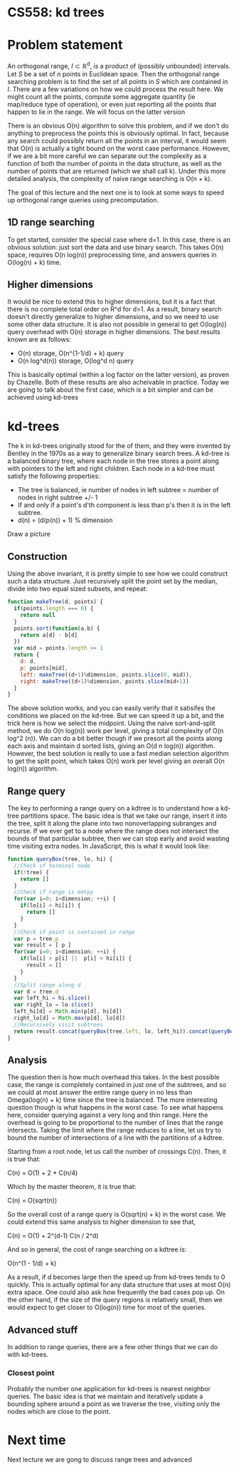CS558: kd trees
===============

# Problem statement

An orthogonal range, $I \subset \mathbb{R}^d$, is a product of (possibly unbounded) intervals.  Let $S$ be a set of $n$ points in Euclidean space.  Then the orthogonal range searching problem is to find the set of all points in $S$ which are contained in $I$.  There are a few variations on how we could process the result here.  We might count all the points, compute some aggregate quantity (ie map/reduce type of operation), or even just reporting all the points that happen to lie in the range.  We will focus on the latter version

There is an obvious O(n) algorithm to solve this problem, and if we don't do anything to preprocess the points this is obviously optimal.  In fact, because any search could possibly return all the points in an interval, it would seem that O(n) is actually a tight bound on the worst case performance.  However, if we are a bit more careful we can separate out the complexity as a function of both the number of points in the data structure, as well as the number of points that are returned (which we shall call k).  Under this more detailed analysis, the complexity of naive range searching is O(n + k).

The goal of this lecture and the next one is to look at some ways to speed up orthogonal range queries using precomputation.


## 1D range searching

To get started, consider the special case where d=1.  In this case, there is an obvious solution:  just sort the data and use binary search.  This takes O(n) space, requires O(n log(n)) preprocessing time, and answers queries in O(log(n) + k) time.

## Higher dimensions

It would be nice to extend this to higher dimensions, but it is a fact that there is no complete total order on R^d for d>1.  As a result, binary search doesn't directly generalize to higher dimensions, and so we need to use some other data structure.  It is also not possible in general to get O(log(n)) query overhead with O(n) storage in higher dimensions.  The best results known are as follows:

* O(n) storage, O(n^{1-1/d} + k) query
* O(n log^d(n)) storage, O(log^d n) query

This is basically optimal (within a log factor on the latter version), as proven by Chazelle.  Both of these results are also acheivable in practice.  Today we are going to talk about the first case, which is a bit simpler and can be achieved using kd-trees

# kd-trees

The k in kd-trees originally stood for the of them, and they were invented by Bentley in the 1970s as a way to generalize binary search trees.  A kd-tree is a balanced binary tree, where each node in the tree stores a point along with pointers to the left and right children.  Each node in a kd-tree must satisfy the following properties:

* The tree is balanced, ie number of nodes in left subtree = number of nodes in right subtree +/- 1
* If and only if a point's d'th component is less than p's then it is in the left subtree.
* d(n) = (d(p(n)) + 1) % dimension

Draw a picture

## Construction
Using the above invariant, it is pretty simple to see how we could construct such a data structure.  Just recursively split the point set by the median, divide into two equal sized subsets, and repeat:

```javascript
function makeTree(d, points) {
  if(points.length === 0) {
    return null
  }
  points.sort(function(a,b) {
    return a[d] - b[d]
  })
  var mid = points.length >> 1
  return {
    d: d,
    p: points[mid],
    left: makeTree((d+1)%dimension, points.slice(0, mid)),
    right: makeTree((d+1)%dimension, points.slice(mid+1))
  }
}
```

The above solution works, and you can easily verify that it satisifes the conditions we placed on the kd-tree.  But we can speed it up a bit, and the trick here is how we select the midpoint.  Using the naive sort-and-split method, we do O(n log(n)) work per level, giving a total complexity of O(n log^2 (n)).  We can do a bit better though if we presort all the points along each axis and maintain d sorted lists, giving an O(d n log(n)) algorithm.  However, the best solution is really to use a fast median selection algorithm to get the split point, which takes O(n) work per level giving an overall O(n log(n)) algorithm.

## Range query

The key to performing a range query on a kdtree is to understand how a kd-tree partitions space.  The basic idea is that we take our range, insert it into the tree, split it along the plane into two nonoverlapping subranges and recurse.  If we ever get to a node where the range does not intersect the bounds of that particular subtree, then we can stop early and avoid wasting time visiting extra nodes.  In JavaScript, this is what it would look like:

```javascript
function queryBox(tree, lo, hi) {
  //Check if terminal node
  if(!tree) {
    return []
  }
  //Check if range is emtpy
  for(var i=0; i<dimension; ++i) {
    if(lo[i] > hi[i]) {
      return []
    }
  }
  //Check if point is contained in range
  var p = tree.p
  var result = [ p ]
  for(var i=0; i<dimension; ++i) {
    if(lo[i] > p[i] ||  p[i] > hi[i]) {
      result = []
    }
  }
  //Split range along d
  var d = tree.d
  var left_hi = hi.slice()
  var right_lo = lo.slice()
  left_hi[d] = Math.min(p[d], hi[d])
  right_lo[d] = Math.max(p[d], lo[d])
  //Recursively visit subtrees
  return result.concat(queryBox(tree.left, lo, left_hi)).concat(queryBox(tree.right, right_lo, hi))
}
```

## Analysis
The question then is how much overhead this takes.  In the best possible case, the range is completely contained in just one of the subtrees, and so we could at most answer the entire range query in no less than Omega(log(n) + k) time since the tree is balanced.  The more interesting question though is what happens in the worst case.  To see what happens here, consider querying against a very long and thin range.  Here the overhead is going to be proportional to the number of lines that the range intersects.  Taking the limit where the range reduces to a line, let us try to bound the number of intersections of a line with the partitions of a kdtree.

Starting from a root node, let us call the number of crossings C(n).  Then, it is true that:

C(n) = O(1) + 2 * C(n/4)

Which by the master theorem, it is true that:

C(n) = O(sqrt(n))

So the overall cost of a range query is O(sqrt(n) + k) in the worst case.  We could extend this same analysis to higher dimension to see that,

C(n) = O(1) + 2^(d-1) C(n / 2^d)

And so in general, the cost of range searching on a kdtree is:

O(n^(1 - 1/d) + k)

As a result, if d becomes large then the speed up from kd-trees tends to 0 quickly.  This is actually optimal for any data structure that uses at most O(n) extra space.  One could also ask how frequently the bad cases pop up.  On the other hand, if the size of the query regions is relatively small, then we would expect to get closer to O(log(n)) time for most of the queries.

## Advanced stuff

In addition to range queries, there are a few other things that we can do with kd-trees.

### Closest point
Probably the number one application for kd-trees is nearest neighbor queries.  The basic idea is that we maintain and iteratively update a bounding sphere around a point as we traverse the tree, visiting only the nodes which are close to the point.

# Next time
Next lecture we are gong to discuss range trees and advanced 